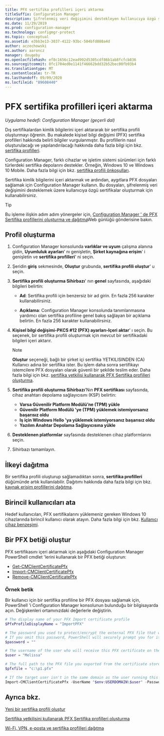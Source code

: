 ```yaml
---
title: PFX sertifika profilleri içeri aktarma
titleSuffix: Configuration Manager
description: Şifrelenmiş veri değişimini destekleyen kullanıcıya özgü sertifikalar oluşturmak için Configuration Manager PFX dosyalarını içeri aktarmayı öğrenin.
ms.date: 11/29/2019
ms.prod: configuration-manager
ms.technology: configmgr-protect
ms.topic: conceptual
ms.assetid: e3bb3e13-3037-4122-93bc-504bfd080a4d
author: aczechowski
ms.author: aaroncz
manager: dougeby
ms.openlocfilehash: ef8c1656c12ead992d5305cdf86b1ab8fcfcb836
ms.sourcegitcommit: 8fc1704ed0e1141f46662bdd32b52bec00fb93b4
ms.translationtype: MT
ms.contentlocale: tr-TR
ms.lasthandoff: 09/09/2020
ms.locfileid: "89608440"
---
```

# <a name="import-pfx-certificate-profiles"></a>PFX sertifika profilleri içeri aktarma

*Uygulama hedefi: Configuration Manager (geçerli dal)*

Dış sertifikalardan kimlik bilgilerini içeri aktararak bir sertifika profili oluşturmayı öğrenin. Bu makalede kişisel bilgi değişimi (PFX) sertifika profilleri hakkında belirli bilgiler vurgulanmıştır. Bu profillerin nasıl oluşturulacağı ve yapılandırılacağı hakkında daha fazla bilgi için bkz. [sertifika profilleri](../../protect/deploy-use/introduction-to-certificate-profiles.md).

Configuration Manager, farklı cihazlar ve işletim sistemi sürümleri için farklı türlerdeki sertifika depolarını destekler. Örneğin, Windows 10 ve Windows 10 Mobile. Daha fazla bilgi için bkz. [sertifika profili önkoşulları](../../protect/plan-design/prerequisites-for-certificate-profiles.md).

Sertifika kimlik bilgilerini içeri aktarmak ve ardından, aygıtlara PFX dosyaları sağlamak için Configuration Manager kullanın. Bu dosyaları, şifrelenmiş veri değişimini desteklemek üzere kullanıcıya özgü sertifikalar oluşturmak için kullanabilirsiniz.

> [!TIP]  
> Bu işleme ilişkin adım adım yönergeler için, [Configuration Manager ' de PFX Sertifika profillerini oluşturma ve dağıtma](/archive/blogs/karanrustagi/how-to-create-and-deploy-pfx-certificate-profiles-in-configuration-manager)Web günlüğü gönderisine bakın.  

## <a name="create-a-profile"></a>Profil oluşturma

1. Configuration Manager konsolunda **varlıklar ve uyum** çalışma alanına gidin, **Uyumluluk ayarları**' nı genişletin, **Şirket kaynağına erişim**' i genişletin ve **sertifika profilleri**' ni seçin.

1. Şeridin **giriş** sekmesinde, **Oluştur** grubunda, **sertifika profili oluştur**' u seçin.

1. **Sertifika profili oluşturma Sihirbazı**' nın **genel** sayfasında, aşağıdaki bilgileri belirtin:  

    - **Ad**: Sertifika profili için benzersiz bir ad girin. En fazla 256 karakter kullanabilirsiniz.  

    - **Açıklama**: Configuration Manager konsolunda tanımlanmasına yardımcı olan sertifika profiline genel bakış sağlayan bir açıklama belirtin. En fazla 256 karakter kullanabilirsiniz.  

1. **Kişisel bilgi değişimi-PKCS #12 (PFX) ayarları-Içeri aktar**' ı seçin. Bu seçenek, bir sertifika profili oluşturmak için mevcut bir sertifikadaki bilgileri içeri aktarır.

    > [!NOTE]
    > **Oluştur** seçeneği, bağlı bir şirket içi sertifika YETKILISINDEN (CA) Kullanıcı adına bir sertifika ister. Bu işlem daha sonra sertifikayı istemcilere PFX dosyaları olarak güvenli bir şekilde teslim eder. Daha fazla bilgi için bkz. [sertifika yetkilisi kullanarak PFX Sertifika profilleri oluşturma](create-pfx-certificate-profiles.md).

1. **Sertifika profili oluşturma Sihirbazı**'Nın **PFX sertifikası** sayfasında, cihaz anahtarı depolama sağlayıcısını (KSP) belirtin:

    - **Varsa Güvenilir Platform Modülü’ne (TPM) yükle**  
    - **Güvenilir Platform Modülü 'ye (TPM) yüklemek istemiyorsanız başarısız oldu**
    - **Iş için Windows Hello 'ya yüklemek istemiyorsanız başarısız oldu**
    - **Yazılım Anahtar Depolama Sağlayıcısına yükle**

1. **Desteklenen platformlar** sayfasında desteklenen cihaz platformlarını seçin.

1. Sihirbazı tamamlayın.

## <a name="deploy-the-profile"></a>İlkeyi dağıtma

Bir sertifika profili oluşturup sağlamadıktan sonra, **sertifika profilleri** düğümünde artık kullanılabilir. Dağıtımı hakkında daha fazla bilgi için bkz. [kaynak erişim profillerini dağıtma](../../protect/deploy-use/deploy-wifi-vpn-email-cert-profiles.md).

## <a name="assign-primary-users"></a>Birincil kullanıcıları ata

Hedef kullanıcıları, PFX sertifikalarını yüklemeniz gereken Windows 10 cihazlarında birincil kullanıcı olarak atayın. Daha fazla bilgi için bkz. [Kullanıcı cihaz benzeşimi](../../apps/deploy-use/link-users-and-devices-with-user-device-affinity.md).

## <a name="provision-a-create-pfx-script"></a>Bir PFX betiği oluştur

PFX sertifikasını içeri aktarmak için aşağıdaki Configuration Manager PowerShell cmdlet 'lerini kullanarak bir PFX betiği oluşturun:

- [Get-CMClientCertificatePfx](/powershell/module/configurationmanager/get-cmclientcertificatepfx)
- [Import-CMClientCertificatePfx](/powershell/module/configurationmanager/import-cmclientcertificatepfx)
- [Remove-CMClientCertificatePfx](/powershell/module/configurationmanager/remove-cmclientcertificatepfx)

### <a name="example-script"></a>Örnek betik

Bir kullanıcı için bir sertifika profiline bir PFX dosyası sağlamak için, PowerShell 'i Configuration Manager konsolunun bulunduğu bir bilgisayarda açın. Değişkenleri ortamınızdaki değerlerle değiştirin.

``` PowerShell
# The display name of your PFX Import certificate profile
$PfxProfileDisplayName = "ImportPFX"

# The password you used to protect/encrypt the external PFX file that was created/exported from your certificate storage provider
# If you omit this password, PowerShell will securely prompt you for it. You can specify it as a parameter for process automation.
$password = ""

# The username of the user who will receive this PFX certificate on their device
$user = "Melissa"

# The full path to the PFX file you exported from the certificate store
$pfxfile = "c:\p1.pfx"

# If the target user isn't in the same domain as the user running this script, specify a different domain
Import-CMClientCertificatePfx -UserName "$env:USERDOMAIN\$user" -Password (ConvertTo-SecureString -String $password -AsPlainText -Force) -CertificateProfilePfx (Get-CMCertificateProfilePfx -Fast -Name $PfxProfileDisplayName) -Path $pfxfile
```

## <a name="see-also"></a>Ayrıca bkz.

[Yeni bir sertifika profili oluştur](../../protect/deploy-use/create-certificate-profiles.md)

[Sertifika yetkilisini kullanarak PFX Sertifika profilleri oluşturma](create-pfx-certificate-profiles.md)

[Wi-Fi, VPN, e-posta ve sertifika profilleri dağıtma](../../protect/deploy-use/deploy-wifi-vpn-email-cert-profiles.md)